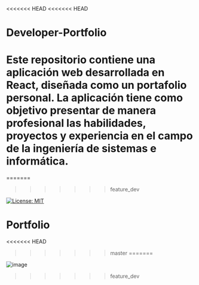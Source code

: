 <<<<<<< HEAD
<<<<<<< HEAD
# Developer-Portfolio
Este repositorio contiene una aplicación web desarrollada en React, diseñada como un portafolio personal. La aplicación tiene como objetivo presentar de manera profesional las habilidades, proyectos y experiencia en el campo de la ingeniería de sistemas e informática.
=======
=======
>>>>>>> feature_dev
<p>
  <a href="#" target="_blank">
    <img alt="License: MIT" src="https://img.shields.io/badge/License-GPL-yellow.svg" />
  </a>
</p>

# Portfolio
<<<<<<< HEAD
>>>>>>> master
=======

![image](https://github.com/user-attachments/assets/95132c51-0f61-47df-9a26-17f8fa9d3a2a)
>>>>>>> feature_dev
